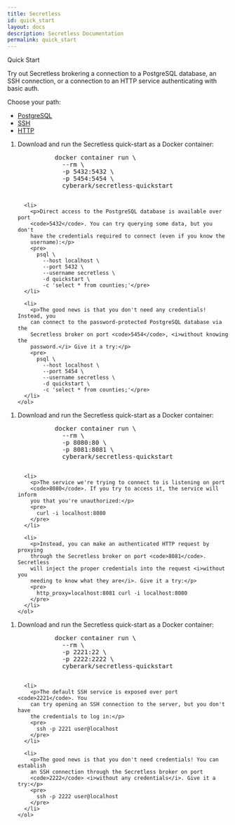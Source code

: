 ```yaml
---
title: Secretless
id: quick_start
layout: docs
description: Secretless Documentation
permalink: quick_start
---
```


<p class="card-heading">Quick Start</p>

Try out Secretless brokering a connection to a PostgreSQL database, an SSH connection,
or a connection to an HTTP service authenticating with basic auth.

Choose your path:

<div id="quick-start-tabs">
  <ul>
    <li><a href="#tabs-demo-pg">PostgreSQL</a></li>
    <li><a href="#tabs-demo-ssh">SSH</a></li>
    <li><a href="#tabs-demo-http">HTTP</a></li>
  </ul>

  <div id="tabs-demo-pg">
    <ol>
      <li>
        <p>Download and run the Secretless quick-start as a Docker container:</p>
        <pre>
          docker container run \
            --rm \
            -p 5432:5432 \
            -p 5454:5454 \
            cyberark/secretless-quickstart
        </pre>
      </li>

      <li>
        <p>Direct access to the PostgreSQL database is available over port
        <code>5432</code>. You can try querying some data, but you don't
        have the credentials required to connect (even if you know the
        username):</p>
        <pre>
          psql \
            --host localhost \
            --port 5432 \
            --username secretless \
            -d quickstart \
            -c 'select * from counties;'</pre>
      </li>

      <li>
        <p>The good news is that you don't need any credentials! Instead, you
        can connect to the password-protected PostgreSQL database via the
        Secretless broker on port <code>5454</code>, <i>without knowing the
        password.</i> Give it a try:</p>
        <pre>
          psql \
            --host localhost \
            --port 5454 \
            --username secretless \
            -d quickstart \
            -c 'select * from counties;'</pre>
      </li>
    </ol>
  </div>

  <div id="tabs-demo-http">
    <ol>
      <li>
        <p>Download and run the Secretless quick-start as a Docker container:</p>
        <pre>
          docker container run \
            --rm \
            -p 8080:80 \
            -p 8081:8081 \
            cyberark/secretless-quickstart
        </pre>
      </li>

      <li>
        <p>The service we're trying to connect to is listening on port
        <code>8080</code>. If you try to access it, the service will inform
        you that you're unauthorized:</p>
        <pre>
          curl -i localhost:8080
        </pre>
      </li>

      <li>
        <p>Instead, you can make an authenticated HTTP request by proxying
        through the Secretless broker on port <code>8081</code>. Secretless
        will inject the proper credentials into the request <i>without you
        needing to know what they are</i>. Give it a try:</p>
        <pre>
          http_proxy=localhost:8081 curl -i localhost:8080
        </pre>
      </li>
    </ol>
  </div>

  <div id="tabs-demo-ssh">
    <ol>
      <li>
        <p>Download and run the Secretless quick-start as a Docker container:</p>
        <pre>
          docker container run \
            --rm \
            -p 2221:22 \
            -p 2222:2222 \
            cyberark/secretless-quickstart
        </pre>
      </li>

      <li>
        <p>The default SSH service is exposed over port <code>2221</code>. You
        can try opening an SSH connection to the server, but you don't have
        the credentials to log in:</p>
        <pre>
          ssh -p 2221 user@localhost
        </pre>
      </li>

      <li>
        <p>The good news is that you don't need credentials! You can establish
        an SSH connection through the Secretless broker on port
        <code>2222</code> <i>without any credentials</i>. Give it a try:</p>
        <pre>
          ssh -p 2222 user@localhost
        </pre>
      </li>
    </ol>
  </div>
</div>

<script>
  $( function() {
    $( "#quick-start-tabs" ).tabs();
  } );
</script>

